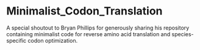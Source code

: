 # Minimalist_Codon_Translation
A special shoutout to Bryan Phillips for generously sharing his repository containing minimalist code for reverse amino acid translation and species-specific codon optimization.
